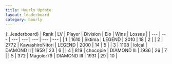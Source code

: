 ```yaml
---
title: Hourly Update
layout: leaderboard
category: hourly
---
```


{: .leaderboard}
| Rank | LV | Player | Division | Elo | Wins | Losses |
| --- | --- | --- | --- | --- | --- | --- |
| <span data-change="0">1</span> | 1610 | <span title="ID: 353063">Sktima</span> | LEGEND | <span data-change="0">2010</span> | <span data-change="0">18</span> | <span data-change="0">2</span> |
| <span data-change="0">2</span> | 2772 | <span title="ID: 164871">KawashiroNitori</span> | LEGEND | <span data-change="8">2000</span> | <span data-change="3">14</span> | <span data-change="2">5</span> |
| <span data-change="0">3</span> | 1108 | <span title="ID: 487583">lolcal</span> | DIAMOND II | <span data-change="0">1959</span> | <span data-change="0">23</span> | <span data-change="0">6</span> |
| <span data-change="0">4</span> | 819 | <span title="ID: 495743">chocopie</span> | DIAMOND III | <span data-change="0">1936</span> | <span data-change="0">26</span> | <span data-change="0">7</span> |
| <span data-change="0">5</span> | 372 | <span title="ID: 633660">Magolor79</span> | DIAMOND III | <span data-change="0">1931</span> | <span data-change="0">29</span> | <span data-change="0">10</span> |